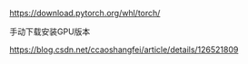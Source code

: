 https://download.pytorch.org/whl/torch/

手动下载安装GPU版本

https://blog.csdn.net/ccaoshangfei/article/details/126521809